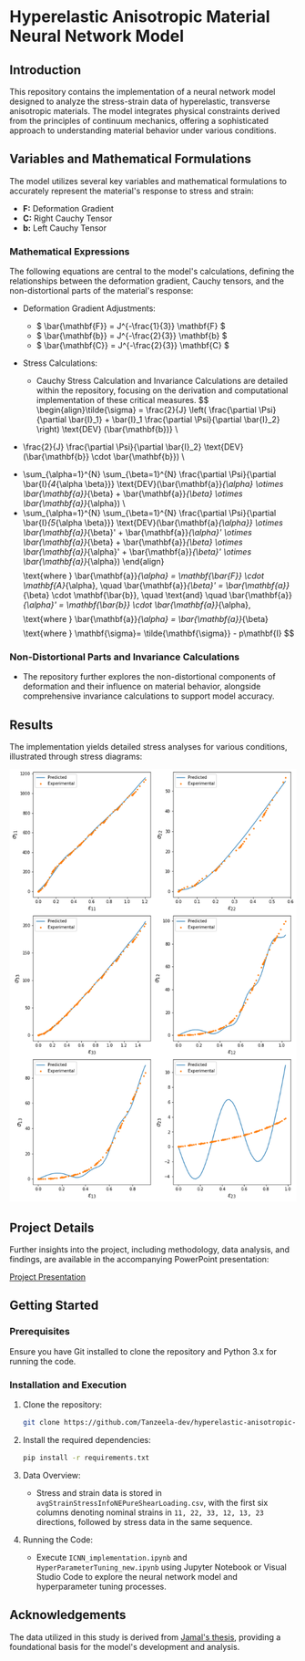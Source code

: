 # Hyperelastic Anisotropic Material Neural Network Model

## Introduction
This repository contains the implementation of a neural network model designed to analyze the stress-strain data of hyperelastic, transverse anisotropic materials. The model integrates physical constraints derived from the principles of continuum mechanics, offering a sophisticated approach to understanding material behavior under various conditions.

## Variables and Mathematical Formulations
The model utilizes several key variables and mathematical formulations to accurately represent the material's response to stress and strain:

- **F:** Deformation Gradient
- **C:** Right Cauchy Tensor
- **b:** Left Cauchy Tensor

### Mathematical Expressions
The following equations are central to the model's calculations, defining the relationships between the deformation gradient, Cauchy tensors, and the non-distortional parts of the material's response:

- Deformation Gradient Adjustments:
  - $ \bar{\mathbf{F}} = J^{-\frac{1}{3}} \mathbf{F} $
  - $ \bar{\mathbf{b}} = J^{-\frac{2}{3}} \mathbf{b} $
  - $ \bar{\mathbf{C}} = J^{-\frac{2}{3}} \mathbf{C} $

- Stress Calculations:
  - Cauchy Stress Calculation and Invariance Calculations are detailed within the repository, focusing on the derivation and computational implementation of these critical measures.
  $$ \begin{align}\tilde{\sigma} = \frac{2}{J} \left( \frac{\partial \Psi}{\partial \bar{I}_1} + \bar{I}_1 \frac{\partial \Psi}{\partial \bar{I}_2} \right) \text{DEV} (\bar{\mathbf{b})} \\
- \frac{2}{J} \frac{\partial \Psi}{\partial \bar{I}_2} \text{DEV}(\bar{\mathbf{b}} \cdot \bar{\mathbf{b}}) \\
+ \sum_{\alpha=1}^{N} \sum_{\beta=1}^{N} \frac{\partial \Psi}{\partial \bar{I}_{4_{\alpha \beta}}} \text{DEV}(\bar{\mathbf{a}}_{\alpha} \otimes \bar{\mathbf{a}}_{\beta} + \bar{\mathbf{a}}_{\beta} \otimes \bar{\mathbf{a}}_{\alpha}) \\
+ \sum_{\alpha=1}^{N} \sum_{\beta=1}^{N} \frac{\partial \Psi}{\partial \bar{I}_{5_{\alpha \beta}}} \text{DEV}(\bar{\mathbf{a}_{\alpha}} \otimes \bar{\mathbf{a}}_{\beta}' + \bar{\mathbf{a}}_{\alpha}' \otimes \bar{\mathbf{a}}_{\beta} + \bar{\mathbf{a}}_{\beta} \otimes \bar{\mathbf{a}}_{\alpha}' + \bar{\mathbf{a}}_{\beta}' \otimes \bar{\mathbf{a}}_{\alpha}) \end{align}
 $$
$$ \text{where } \bar{\mathbf{a}}_{\alpha} = \mathbf{\bar{F}} \cdot \mathbf{A}_{\alpha}, \quad \bar{\mathbf{a}}_{\beta}' = \bar{\mathbf{a}}_{\beta} \cdot \mathbf{\bar{b}}, \quad \text{and} \quad \bar{\mathbf{a}}_{\alpha}' = \mathbf{\bar{b}} \cdot \bar{\mathbf{a}}_{\alpha},
 $$
$$ \text{where } \bar{\mathbf{a}}_{\alpha} = \bar{\mathbf{a}}_{\beta}$$
$$ \text{where } \mathbf{\sigma}= \tilde{\mathbf{\sigma}} - p\mathbf{I} $$

### Non-Distortional Parts and Invariance Calculations
- The repository further explores the non-distortional components of deformation and their influence on material behavior, alongside comprehensive invariance calculations to support model accuracy.

## Results
The implementation yields detailed stress analyses for various conditions, illustrated through stress diagrams:

![Stress Diagrams](ppt/model1_stresses.png)

## Project Details
Further insights into the project, including methodology, data analysis, and findings, are available in the accompanying PowerPoint presentation:

[Project Presentation](ppt/presentation_submition.pptx)

## Getting Started

### Prerequisites
Ensure you have Git installed to clone the repository and Python 3.x for running the code.

### Installation and Execution
1. Clone the repository:
   ```bash
   git clone https://github.com/Tanzeela-dev/hyperelastic-anisotropic-nn
   ```

2. Install the required dependencies:
   ```bash
   pip install -r requirements.txt
   ```

3. Data Overview:
   - Stress and strain data is stored in `avgStrainStressInfoNEPureShearLoading.csv`, with the first six columns denoting nominal strains in `11, 22, 33, 12, 13, 23` directions, followed by stress data in the same sequence.

4. Running the Code:
   - Execute `ICNN_implementation.ipynb` and `HyperParameterTuning_new.ipynb` using Jupyter Notebook or Visual Studio Code to explore the neural network model and hyperparameter tuning processes.

## Acknowledgements
The data utilized in this study is derived from [Jamal's thesis](https://jamal-dev.github.io/about/), providing a foundational basis for the model's development and analysis.
